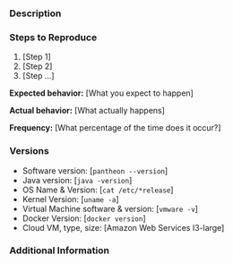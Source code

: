 <!-- Have you done the following?
  * read the Code of Conduct? By filing an Issue, you are expected to comply with it, including treating everyone with respect: https://github.com/PegasysEng/pantheon/blob/master/CODE-OF-CONDUCT.md
  * Reproduced the issue in the latest version of the software
  * Followed all steps in the debugging wiki: https://github.com/PegasysEng/pantheon/wiki/debugging
  * Verified the issue doesn't already exist: https://github.com/search?q=+is%3Aissue+repo%3APegasysEng/Pantheon-->
### Description


### Steps to Reproduce

1. [Step 1]
2. [Step 2]
3. [Step ...]

**Expected behavior:** [What you expect to happen]

**Actual behavior:** [What actually happens]

**Frequency:** [What percentage of the time does it occur?]

### Versions

* Software version: [`pantheon --version`]
* Java version: [`java -version`]
* OS Name & Version: [`cat /etc/*release`]
* Kernel Version: [`uname -a`]
* Virtual Machine software & version: [`vmware -v`]
* Docker Version: [`docker version`]
* Cloud VM, type, size: [Amazon Web Services I3-large]

### Additional Information

